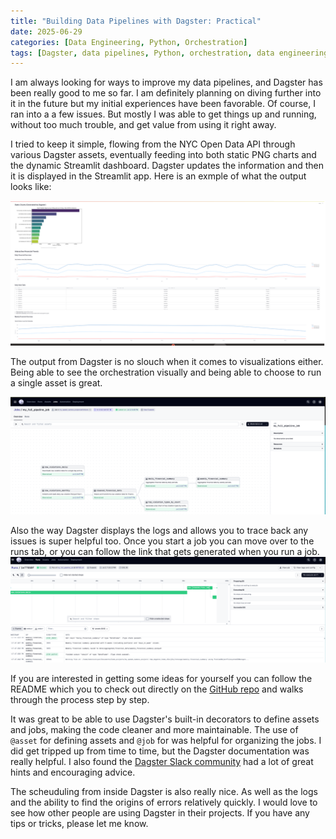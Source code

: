 ```yaml
---
title: "Building Data Pipelines with Dagster: Practical"
date: 2025-06-29
categories: [Data Engineering, Python, Orchestration]
tags: [Dagster, data pipelines, Python, orchestration, data engineering]
---
```


I am always looking for ways to improve my data pipelines, and Dagster has been really good to me so far.  I am definitely planning on diving further into it in the future but my initial experiences have been favorable.  Of course, I ran into a a few issues.  But mostly I was able to get things up and running, without too much trouble, and get value from using it right away.


I tried to keep it simple, flowing from the NYC Open Data API through various Dagster assets, eventually feeding into both static PNG charts and the dynamic Streamlit dashboard. 
Dagster updates the information and then it is displayed in the Streamlit app.  Here is an exmple of what the output looks like:

<img src="/assets/img/streamdagster.png" alt="Dagster streamlit image" width="600px">

The output from Dagster is no slouch when it comes to visualizations either.  Being able to see the orchestration visually and being able to choose to run a single asset is great.

<img src="/assets/img/full_pipeline.png" alt="Dagster streamlit image" width="600px">


Also the way Dagster displays the logs and allows you to trace back any issues is super helpful too.  Once you start a job you can move over to the runs tab, or you can follow the link that gets generated when you run a job.  
<img src="/assets/img/Run_dagster.png" alt="Dagster streamlit image" width="600px">


If you are interested in getting some ideas for yourself you can follow the README which you to check out directly on the [GitHub repo](https://github.com/TJAdryan/dagster_starter) and walks through the process step by step. 

It was great to be able to use Dagster's built-in decorators to define assets and jobs, making the code cleaner and more maintainable. The use of `@asset` for defining assets and `@job` for was helpful for organizing the jobs.  I did get tripped up from time to time, but the Dagster documentation was really helpful.  I also found the [Dagster Slack community](https://dagster.io/community) had a lot of great hints and encouraging advice.

The scheuduling from inside Dagster is also really nice.  As well as the logs and the ability to find the origins of errors relatively quickly.  I would love to see how other people are using Dagster in their projects.  If you have any tips or tricks, please let me know.  

